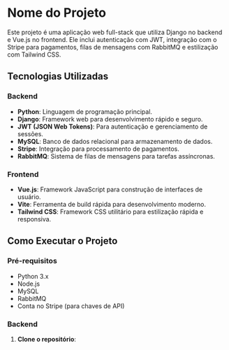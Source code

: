# Nome do Projeto

Este projeto é uma aplicação web full-stack que utiliza Django no backend e Vue.js no frontend. Ele inclui autenticação com JWT, integração com o Stripe para pagamentos, filas de mensagens com RabbitMQ e estilização com Tailwind CSS.

## Tecnologias Utilizadas

### Backend
- **Python**: Linguagem de programação principal.
- **Django**: Framework web para desenvolvimento rápido e seguro.
- **JWT (JSON Web Tokens)**: Para autenticação e gerenciamento de sessões.
- **MySQL**: Banco de dados relacional para armazenamento de dados.
- **Stripe**: Integração para processamento de pagamentos.
- **RabbitMQ**: Sistema de filas de mensagens para tarefas assíncronas.

### Frontend
- **Vue.js**: Framework JavaScript para construção de interfaces de usuário.
- **Vite**: Ferramenta de build rápida para desenvolvimento moderno.
- **Tailwind CSS**: Framework CSS utilitário para estilização rápida e responsiva.

## Como Executar o Projeto

### Pré-requisitos
- Python 3.x
- Node.js
- MySQL
- RabbitMQ
- Conta no Stripe (para chaves de API)

### Backend

1. **Clone o repositório**: